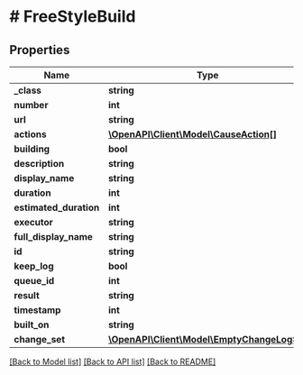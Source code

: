 # # FreeStyleBuild

## Properties

Name | Type | Description | Notes
------------ | ------------- | ------------- | -------------
**_class** | **string** |  | [optional]
**number** | **int** |  | [optional]
**url** | **string** |  | [optional]
**actions** | [**\OpenAPI\Client\Model\CauseAction[]**](CauseAction.md) |  | [optional]
**building** | **bool** |  | [optional]
**description** | **string** |  | [optional]
**display_name** | **string** |  | [optional]
**duration** | **int** |  | [optional]
**estimated_duration** | **int** |  | [optional]
**executor** | **string** |  | [optional]
**full_display_name** | **string** |  | [optional]
**id** | **string** |  | [optional]
**keep_log** | **bool** |  | [optional]
**queue_id** | **int** |  | [optional]
**result** | **string** |  | [optional]
**timestamp** | **int** |  | [optional]
**built_on** | **string** |  | [optional]
**change_set** | [**\OpenAPI\Client\Model\EmptyChangeLogSet**](EmptyChangeLogSet.md) |  | [optional]

[[Back to Model list]](../../README.md#models) [[Back to API list]](../../README.md#endpoints) [[Back to README]](../../README.md)
